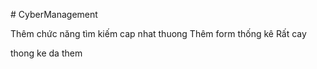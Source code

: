 
﻿# CyberManagement



Thêm chức năng tìm kiếm
cap nhat thuong
Thêm form thống kê
Rất cay

thong ke da them
